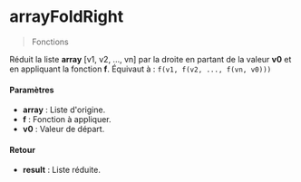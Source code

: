 # arrayFoldRight
> Fonctions

Réduit la liste <b>array</b> [v1, v2, ..., vn] par la droite en partant de la valeur <b>v0</b> et en appliquant la fonction <b>f</b>.
Équivaut à : `f(v1, f(v2, ..., f(vn, v0)))`

#### Paramètres

- **array** : Liste d'origine.
- **f** : Fonction à appliquer.
- **v0** : Valeur de départ.

#### Retour

- **result** : Liste réduite.


